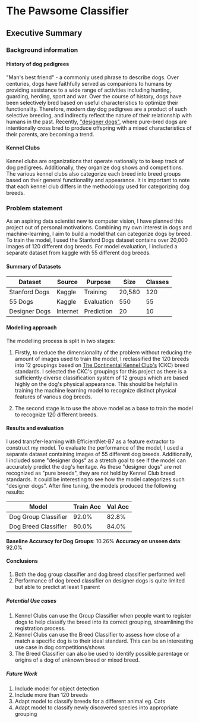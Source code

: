 # The Pawsome Classifier
## Executive Summary

### Background information
#### History of dog pedigrees
"Man's best friend" - a commonly used phrase to describe dogs. Over centuries, dogs have faithfully served as companions to humans by providing assistance to a wide range of activities including hunting, guarding, herding, sport and war. Over the course of history, dogs have been selectively bred based on useful characteristics to optimize their functionality. Therefore, modern day dog pedigrees are a product of such selective breeding, and indirectly reflect the nature of their relationship with humans in the past. Recently, ["designer dogs"](https://www.thesprucepets.com/what-is-a-designer-dog-breed-1118093), where pure-bred dogs are intentionally cross bred to produce offspring with a mixed characteristics of their parents, are becoming a trend.

#### Kennel Clubs
Kennel clubs are organizations that operate nationally to to keep track of dog pedigrees. Additionally, they organize dog shows and competitions. The various kennel clubs also categorize each breed into breed groups based on their general functionality and appearance. It is important to note that each kennel club differs in the methodology used for categorizing dog breeds.

### Problem statement
As an aspiring data scientist new to computer vision, I have planned this project out of personal motivations. Combining my own interest in dogs and machine-learning, I aim to build a model that can categorize dogs by breed. To train the model, I used the Stanford Dogs dataset contains over 20,000 images of 120 different dog breeds. For model evaluation, I included a separate dataset from kaggle with 55 different dog breeds.

#### Summary of Datasets
| Dataset | Source | Purpose | Size | Classes |
|--|--|--|--|--|
| Stanford Dogs | Kaggle |Training|20,580|120|
|55 Dogs| Kaggle | Evaluation|550|55|
|Designer Dogs|Internet|Prediction|20|10|


#### Modelling approach
The modelling process is split in two stages:
1) Firstly, to reduce the dimensionality of the problem without reducing the amount of images used to train the model, I reclassified the 120 breeds into 12 groupings based on [The Continental Kennel Club's](https://ckcusa.com/) (CKC) breed standards. I selected the CKC's groupings for this project as there is a sufficiently diverse classification system of 12 groups which are based highly on the dog's physical appearance. This should be helpful in training the machine learning model to recognize distinct physical features of various dog breeds.


2) The second stage is to use the above model as a base to train the model to recognize 120 different breeds.

#### Results and evaluation
I used transfer-learning with EfficientNet-B7 as a feature extractor to construct my model. To evaluate the performance of the model, I used a separate dataset containing images of 55 different dog breeds. Additionally, I included some "designer dogs" as a stretch goal to see if the model can accurately predict the dog's heritage. As these "designer dogs" are not recognized as "pure breeds", they are not held by Kennel Club breed standards. It could be interesting to see how the model categorizes such "designer dogs". After fine tuning, the models produced the following results:

| Model | Train Acc |Val Acc|
|--|--|--|
| Dog Group Classifier | 92.0% |82.8%|
|Dog Breed Classifier|80.0%|84.0%|

**Baseline Accuracy for Dog Groups**: 10.26%
**Accuracy on unseen data**: 92.0%

#### Conclusions

 1. Both the dog group classifier and dog breed classifier performed well
 2. Performance of dog breed classifier on designer dogs is quite limited but able to predict at least 1 parent

##### Potential Use cases

 1. Kennel Clubs can use the Group Classifier when people want to register dogs to help classify the breed into its correct grouping, streamlining the registration process.
 2. Kennel Clubs can use the Breed Classifier to assess how close of a match a specific dog is to their ideal standard. This can be an interesting use case in dog competitions/shows
 3. The Breed Classifier can also be used to identify possible parentage or origins of a dog of unknown breed or mixed breed. 

##### Future Work

 1. Include model for object detection
 2. Include more than 120 breeds
 3. Adapt model to classify breeds for a different animal eg. Cats
 4. Adapt model to classify newly discovered species into appropriate grouping